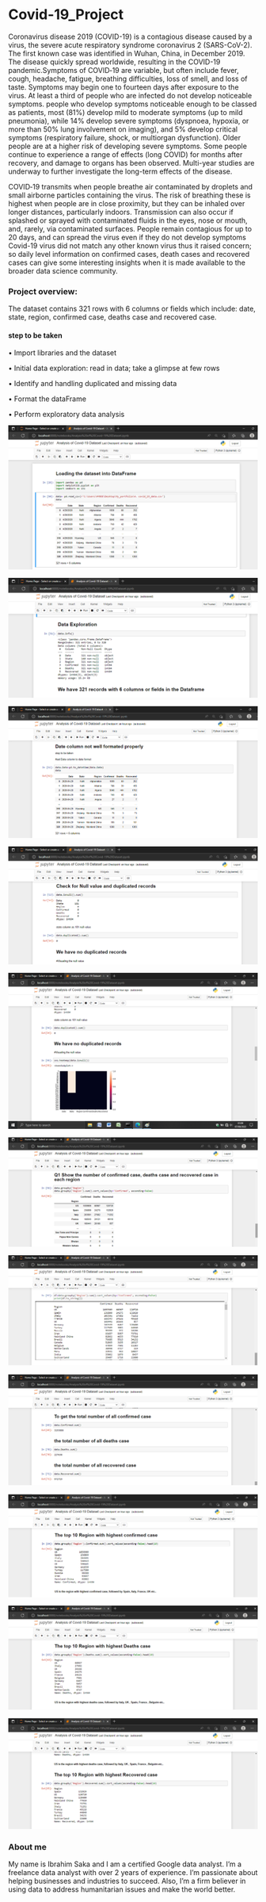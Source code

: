 # Covid-19_Project
  Coronavirus disease 2019 (COVID-19) is a contagious disease caused by a virus, the severe acute respiratory syndrome coronavirus 2 (SARS-CoV-2). The first known case was identified in Wuhan, China, in December 2019. The disease quickly spread worldwide, resulting in the COVID-19 pandemic.Symptoms of COVID‑19 are variable, but often include fever, cough, headache, fatigue, breathing difficulties, loss of smell, and loss of taste. Symptoms may begin one to fourteen days after exposure to the virus. At least a third of people who are infected do not develop noticeable symptoms. people who develop symptoms noticeable enough to be classed as patients, most (81%) develop mild to moderate symptoms (up to mild pneumonia), while 14% develop severe symptoms (dyspnoea, hypoxia, or more than 50% lung involvement on imaging), and 5% develop critical symptoms (respiratory failure, shock, or multiorgan dysfunction). Older people are at a higher risk of developing severe symptoms. Some people continue to experience a range of effects (long COVID) for months after recovery, and damage to organs has been observed. Multi-year studies are underway to further investigate the long-term effects of the disease.
  
 COVID‑19 transmits when people breathe air contaminated by droplets and small airborne particles containing the virus. The risk of breathing these is highest when people are in close proximity, but they can be inhaled over longer distances, particularly indoors. Transmission can also occur if splashed or sprayed with contaminated fluids in the eyes, nose or mouth, and, rarely, via contaminated surfaces. People remain contagious for up to 20 days, and can spread the virus even if they do not develop symptoms
Covid-19 virus did not match any other known virus thus it raised concern; so daily level information on confirmed cases, death cases and recovered cases can give some interesting insights when it is made available to the broader data science community.

### Project overview: 
The dataset contains 321 rows with 6 columns or fields which include: date, state, region, confirmed case, deaths case and recovered case.
#### step to be taken 
• Import libraries and the dataset

•	Initial data exploration: read in data; take a glimpse at few rows

•	Identify and handling duplicated and missing data

• Format the dataFrame

•	Perform exploratory data analysis 
 

![alt text](https://raw.githubusercontent.com/Hiibee/Covid-19_Project/2cd3b3b9f398a6a4fbb2f65f0109b2942e6c9278/images/1.png)



![alt text](https://github.com/Hiibee/Covid-19_Project/blob/main/images/2.png)



![alt text](https://github.com/Hiibee/Covid-19_Project/blob/main/images/3.png)


![alt text](https://github.com/Hiibee/Covid-19_Project/blob/main/images/4.png)


![alt text](https://github.com/Hiibee/Covid-19_Project/blob/main/images/5.png)



![alt text](https://github.com/Hiibee/Covid-19_Project/blob/main/images/6.png)

![alt text](https://github.com/Hiibee/Covid-19_Project/blob/main/images/7.png)

![alt text](https://github.com/Hiibee/Covid-19_Project/blob/main/images/8.png)

![alt text](https://github.com/Hiibee/Covid-19_Project/blob/main/images/9.png)

![alt text](https://github.com/Hiibee/Covid-19_Project/blob/main/images/10.png)

![alt text](https://github.com/Hiibee/Covid-19_Project/blob/main/images/11.png)



### About me
My name is Ibrahim Saka and I am a certified Google data analyst. I’m a freelance data analyst with over 2 years of experience. I’m passionate about helping businesses and industries to succeed. Also, I’m a firm believer in using data to address humanitarian issues and make the world better.
